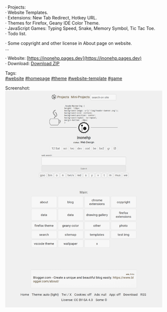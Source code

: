 




· Projects:  
· Website Templates.  
· Extensions: New Tab Redirect, Hotkey URL.  
· Themes for Firefox, Geany IDE Color Theme.  
· JavaScript Games: Typing Speed, Snake, Memory Symbol, Tic Tac Toe.  
· Todo list.  
  
· Some copyright and other license in About page on website.  
...  

· Website: [https://inonehp.pages.dev](https://inonehp.pages.dev)  
· Download: [Download ZIP](https://github.com/inonehp/inonehp.pages.dev/archive/refs/heads/main.zip)  

Tags:  
[#website](https://github.com/topics/website?s=updated)
[#homepage](https://github.com/topics/homepage?s=updated)
[#theme](https://github.com/topics/theme?s=updated)
[#website-template](https://github.com/topics/website-template?s=updated)
[#game](https://github.com/topics/game?s=updated)

  
Screenshot:  
![screenshot](/img/screenshot.png)  
 
